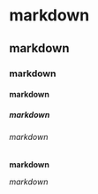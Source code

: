 # markdown
## markdown
### markdown
#### markdown
##### markdown
###### markdown

**markdown**

*markdown*
